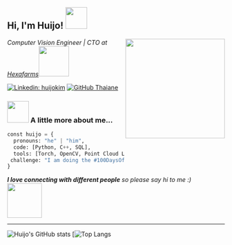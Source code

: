 <h2> Hi, I'm Huijo! <img src="https://media.giphy.com/media/MPxg9U887PS0B8XT4J/giphy.gif" width="50"></h2>
<img align='right' src="https://media.giphy.com/media/bAQH7WXKqtIBrPs7sR/giphy.gif" width="230">
<p><em>Computer Vision Engineer | CTO at <a href="http://hexafarms.com">Hexafarms</a><img src="https://www.hexafarms.com/images/logo.svg" width="70">
</em></p>

[![Linkedin: huijokim](https://img.shields.io/badge/-ccomkhj-blue?style=flat-square&logo=Linkedin&logoColor=white&link=https://www.linkedin.com/in/khj17/)](https://www.linkedin.com/in/khj17/)
[![GitHub Thaiane](https://img.shields.io/github/followers/ccomkhj?label=follow&style=social)](https://github.com/ccomkhj)


### <img src="https://media.giphy.com/media/SZHwh5YOmhJ3MVyhtD/giphy.gif" width="50"> A little more about me...  

```python
const huijo = {
  pronouns: "he" | "him",
  code: [Python, C++, SQL],
  tools: [Torch, OpenCV, Point Cloud Library, ROS2, Git, Docker, FastAPI],
 challenge: "I am doing the #100DaysOfCode challenge focused on data structure in C++"
}
```

<em><b>I love connecting with different people</b> so please say hi to me</b> :)</em> <img src="https://media.giphy.com/media/DGWAx8d3IkICs/giphy.gif" width="80">

---

![Huijo's GitHub stats](https://github-readme-stats.vercel.app/api?username=ccomkhj&show_icons=true&theme=dark)
[![Top Langs](https://github-readme-stats.vercel.app/api/top-langs/?username=ccomkhj)
